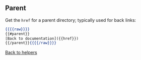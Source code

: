 ## Parent

Get the `href` for a parent directory; typically used for back links:

```handlebars
{{{{raw}}}}
{{#parent}}
[Back to documentation]({{href}})
{{/parent}}{{{{/raw}}}}
```

[Back to helpers](..)
